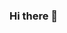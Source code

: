 ### Hi there 👋

<!--
**lamesnake/lamesnake** is a ✨ _special_ ✨ repository because its `README.md` (this file) appears on your GitHub profile.

dbms project phase 1
Here are some ideas to get you started:

- 🔭 I’m currently working on ...a website design for my ollege project
- 🌱 I’m currently learning ... html/css
- 👯 I’m looking to collaborate on ...
- 🤔 I’m looking for help with ...css/javascript
- 💬 Ask me about ...
- 📫 How to reach me: ...
- 😄 Pronouns: ...
- ⚡ Fun fact: ...
-->
